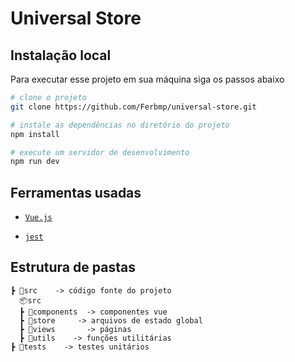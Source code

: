 # Universal Store

## Instalação local

Para executar esse projeto em sua máquina siga os passos abaixo

```bash
# clone o projeto
git clone https://github.com/Ferbmp/universal-store.git

# instale as dependências no diretório do projeto
npm install

# execute um servidor de desenvolvimento
npm run dev
```

## Ferramentas usadas

- [`Vue.js`](https://vuejs.org/)

- [`jest`](https://jestjs.io/)

## Estrutura de pastas

```
┣ 📂src    -> código fonte do projeto
  📦src
  ┣ 📂components  -> componentes vue
  ┣ 📂store     -> arquivos de estado global
  ┣ 📂views       -> páginas
  ┣ 📂utils    -> funções utilitárias
┣ 📂tests    -> testes unitários
```

```

```
